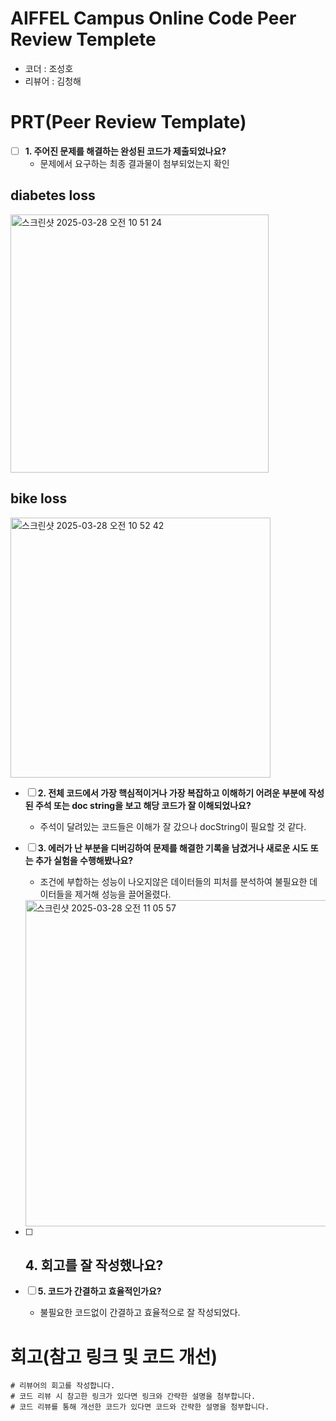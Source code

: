 # AIFFEL Campus Online Code Peer Review Templete
- 코더 : 조성호
- 리뷰어 : 김청해


# PRT(Peer Review Template)
- [ ]  **1. 주어진 문제를 해결하는 완성된 코드가 제출되었나요?**
    - 문제에서 요구하는 최종 결과물이 첨부되었는지 확인
    
## diabetes loss

<img width="413" alt="스크린샷 2025-03-28 오전 10 51 24" src="https://github.com/user-attachments/assets/6ce536e3-cdff-44c5-9b9d-6190234dd29d" />

## bike loss

<img width="416" alt="스크린샷 2025-03-28 오전 10 52 42" src="https://github.com/user-attachments/assets/d12aa2ee-f32c-41ed-9119-b3a93fadbc63" />

- [ ]  **2. 전체 코드에서 가장 핵심적이거나 가장 복잡하고 이해하기 어려운 부분에 작성된 
주석 또는 doc string을 보고 해당 코드가 잘 이해되었나요?**
    - 주석이 달려있는 코드들은 이해가 잘 갔으나 docString이 필요할 것 같다.
        
- [ ]  **3. 에러가 난 부분을 디버깅하여 문제를 해결한 기록을 남겼거나
새로운 시도 또는 추가 실험을 수행해봤나요?**
    - 조건에 부합하는 성능이 나오지않은 데이터들의 피처를 분석하여 불필요한 데이터들을 제거해 성능을 끌어올렸다.
      
    <img width="522" alt="스크린샷 2025-03-28 오전 11 05 57" src="https://github.com/user-attachments/assets/06177349-abef-4c98-948e-983bdef0f191" />

        
- [ ]  **4. 회고를 잘 작성했나요?**
    - 
        
- [ ]  **5. 코드가 간결하고 효율적인가요?**
    - 불필요한 코드없이 간결하고 효율적으로 잘 작성되었다.


# 회고(참고 링크 및 코드 개선)
```
# 리뷰어의 회고를 작성합니다.
# 코드 리뷰 시 참고한 링크가 있다면 링크와 간략한 설명을 첨부합니다.
# 코드 리뷰를 통해 개선한 코드가 있다면 코드와 간략한 설명을 첨부합니다.
```
